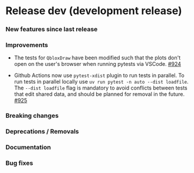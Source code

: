 # Release dev (development release)

### New features since last release

### Improvements

- The tests for `QbloxDraw` have been modified such that the plots don't open on the user's browser when running pytests via VSCode.
  [#924](https://github.com/qilimanjaro-tech/qililab/pull/924)

- Github Actions now use `pytest-xdist` plugin to run tests in parallel. To run tests in parallel locally use `uv run pytest -n auto --dist loadfile`. The `--dist loadfile` flag is mandatory to avoid conflicts between tests that edit shared data, and should be planned for removal in the future.
  [#925](https://github.com/qilimanjaro-tech/qililab/pull/925)

### Breaking changes

### Deprecations / Removals

### Documentation

### Bug fixes
